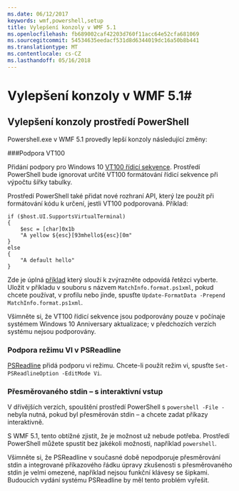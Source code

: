 ```yaml
---
ms.date: 06/12/2017
keywords: wmf,powershell,setup
title: Vylepšení konzoly v WMF 5.1
ms.openlocfilehash: fb689002caf42203d760f11acc64e52cfa681069
ms.sourcegitcommit: 54534635eedacf531d8d6344019dc16a50b8b441
ms.translationtype: MT
ms.contentlocale: cs-CZ
ms.lasthandoff: 05/16/2018
---
```

# <a name="console-improvements-in-wmf-51"></a>Vylepšení konzoly v WMF 5.1#

## <a name="powershell-console-improvements"></a>Vylepšení konzoly prostředí PowerShell

Powershell.exe v WMF 5.1 provedly lepší konzoly následující změny:

###<a name="vt100-support"></a>Podpora VT100

Přidání podpory pro Windows 10 [VT100 řídicí sekvence](https://msdn.microsoft.com/en-us/library/windows/desktop/mt638032(v=vs.85).aspx).
Prostředí PowerShell bude ignorovat určité VT100 formátování řídicí sekvence při výpočtu šířky tabulky.

Prostředí PowerShell také přidat nové rozhraní API, který lze použít při formátování kódu k určení, jestli VT100 podporovaná.
Příklad:

```
if ($host.UI.SupportsVirtualTerminal)
{
    $esc = [char]0x1b
    "A yellow ${esc}[93mhello${esc}[0m"
}
else
{
    "A default hello"
}
```
Zde je úplná [příklad](https://gist.github.com/lzybkr/dcb973dccd54900b67783c48083c28f7) který slouží k zvýrazněte odpovídá řetězci vyberte.
Uložit v příkladu v souboru s názvem `MatchInfo.format.ps1xml`, pokud chcete používat, v profilu nebo jinde, spusťte `Update-FormatData -Prepend MatchInfo.format.ps1xml`.

Všimněte si, že VT100 řídicí sekvence jsou podporovány pouze v počínaje systémem Windows 10 Anniversary aktualizace; v předchozích verzích systému nejsou podporovány.

### <a name="vi-mode-support-in-psreadline"></a>Podpora režimu VI v PSReadline

[PSReadline](https://github.com/lzybkr/PSReadLine) přidá podporu vi režimu. Chcete-li použít režim vi, spusťte `Set-PSReadlineOption -EditMode Vi`.

### <a name="redirected-stdin-with-interactive-input"></a>Přesměrovaného stdin – s interaktivní vstup

V dřívějších verzích, spouštění prostředí PowerShell s `powershell -File -` nebyla nutná, pokud byl přesměrován stdin – a chcete zadat příkazy interaktivně.

S WMF 5.1, tento obtížné zjistit, že je možnost už nebude potřeba.
Prostředí PowerShell můžete spustit bez jakékoli možnosti, například `powershell`.

Všimněte si, že PSReadline v současné době nepodporuje přesměrování stdin a integrované příkazového řádku úpravy zkušenosti s přesměrovaného stdin je velmi omezené, například nejsou funkční klávesy se šipkami.
Budoucích vydání systému PSReadline by měl tento problém vyřešit.
